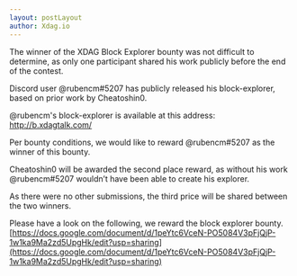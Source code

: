 ```yaml
---
layout: postLayout
author: Xdag.io
---
```


The winner of the XDAG Block Explorer bounty was not difficult to determine, as only one participant shared his work publicly before the end of the contest.

Discord user @rubencm#5207 has publicly released his block-explorer, based on prior work by Cheatoshin0.

@rubencm's block-explorer is available at this address: http://b.xdagtalk.com/

Per bounty conditions, we would like to reward @rubencm#5207 as the winner of this bounty.

Cheatoshin0 will be awarded the second place reward, as without his work @rubencm#5207 wouldn’t have been able to create his explorer.

As there were no other submissions, the third price will be shared between the two winners.

Please have a look on the following, we reward the block explorer bounty.
[https://docs.google.com/document/d/1peYtc6VceN-PO5084V3pFjQjP-1w1ka9Ma2zd5UpgHk/edit?usp=sharing](https://docs.google.com/document/d/1peYtc6VceN-PO5084V3pFjQjP-1w1ka9Ma2zd5UpgHk/edit?usp=sharing)